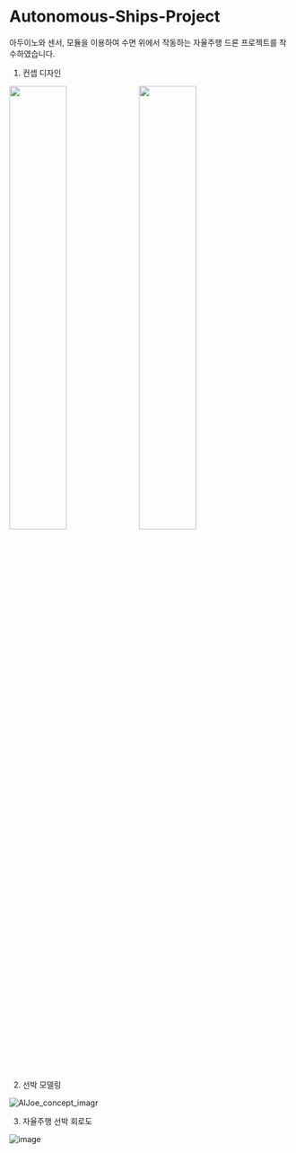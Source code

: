 # Autonomous-Ships-Project

아두이노와 센서, 모듈을 이용하여 수면 위에서 작동하는 자율주행 드론 프로젝트를 착수하였습니다.
1. 컨셉 디자인

<img src = "https://user-images.githubusercontent.com/48241432/121632402-e2574f80-cabb-11eb-9e83-293e871f026d.jpg" width="45%" height="height 45%">
<img src = "https://user-images.githubusercontent.com/48241432/121638358-cce72300-cac5-11eb-8d39-43bdb4322389.jpg" width="45%" height="height 45%">

2. 선박 모델링

![AlJoe_concept_imagr](https://user-images.githubusercontent.com/48241432/121631891-e8006580-caba-11eb-81ce-842ff6e8f27a.jpg)

3. 자율주행 선박 회로도

![image](https://user-images.githubusercontent.com/48241432/121631779-b38ca980-caba-11eb-9404-4c04b5fae526.png)
